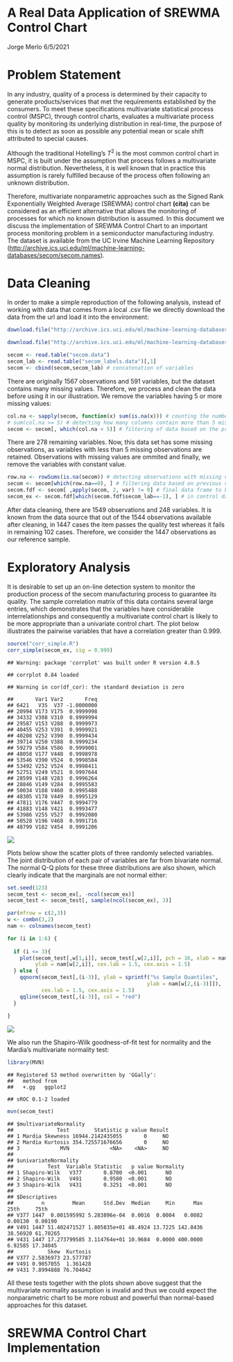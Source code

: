 A Real Data Application of SREWMA Control Chart
================
Jorge Merlo
6/5/2021

# Problem Statement

In any industry, quality of a process is determined by their capacity to
generate products/services that met the requirements established by the
consumers. To meet these specifications multivariate statistical process
control (MSPC), through control charts, evaluates a multivariate process
quality by monitoring its underlying distribution in real-time, the
purpose of this is to detect as soon as possible any potential mean or
scale shift attributed to special causes.

Although the traditional Hotelling’s *T*<sup>2</sup> is the most common
control chart in MSPC, it is built under the assumption that process
follows a multivariate normal distribution. Nevertheless, it is well
known that in practice this assumption is rarely fulfilled because of
the process often following an unknown distribution.

Therefore, multivariate nonparametric approaches such as the Signed Rank
Exponentially Weighted Average (SREWMA) control chart **(cita)** can be
considered as an efficient alternative that allows the monitoring of
processes for which no known distribution is assumed. In this document
we discuss the implementation of SREWMA Control Chart to an important
process monitoring problem in a semiconductor manufacturing industry.
The dataset is available from the UC Irvine Machine Learning Repository
(<http://archive.ics.uci.edu/ml/machine-learning-databases/secom/secom.names>).

# Data Cleaning

In order to make a simple reproduction of the following analysis,
instead of working with data that comes from a local .csv file we
directly download the data from the url and load it into the
environment:

``` r
download.file("http://archive.ics.uci.edu/ml/machine-learning-databases/secom/secom.data", destfile = "secom.data") # explanatory variables

download.file("http://archive.ics.uci.edu/ml/machine-learning-databases/secom/secom_labels.data", destfile  = "secom_labels.data") # output

secom <- read.table("secom.data")
secom_lab <- read.table("secom_labels.data")[,1]
secom <- cbind(secom,secom_lab) # concatenation of variables
```

There are originally 1567 observations and 591 variables, but the
dataset contains many missing values. Therefore, we process and clean
the data before using it in our illustration. We remove the variables
having 5 or more missing values:

``` r
col.na <- sapply(secom, function(x) sum(is.na(x))) # counting the number of NA's in each variable
# sum(col.na >= 5) # detecting how many columns contain more than 5 missing values
secom <- secom[, which(col.na < 5)] # filtering of data based on the previous condition
```

There are 278 remaining variables. Now, this data set has some missing
observations, as variables with less than 5 missing observations are
retained. Observations with missing values are ommited and finally, we
remove the variables with constant value.

``` r
row.na <- rowSums(is.na(secom)) # detecting observations with missing values
secom <- secom[which(row.na==0), ] # filtering data based on previous condition
secom.fdf <- secom[ ,apply(secom, 2, var) != 0] # final data frame to be analyzed (variables with constant value are removed)
secom_ex <- secom.fdf[which(secom.fdf$secom_lab==-1), ] # in control dataset to be explored
```

After data cleaning, there are 1549 observations and 248 variables. It
is known from the data source that out of the 1544 observations
available after cleaning, in 1447 cases the item passes the quality test
whereas it fails in remaining 102 cases. Therefore, we consider the 1447
observations as our reference sample.

# Exploratory Analysis

It is desirable to set up an on-line detection system to monitor the
production process of the secom manufacturing process to guarantee its
quality. The sample correlation matrix of this data contains several
large entries, which demonstrates that the variables have considerable
interrelationships and consequently a multivariate control chart is
likely to be more appropriate than a univariate control chart. The plot
below illustrates the pairwise variables that have a correlation greater
than 0.999.

``` r
source("corr_simple.R")
corr_simple(secom_ex, sig = 0.999)
```

    ## Warning: package 'corrplot' was built under R version 4.0.5

    ## corrplot 0.84 loaded

    ## Warning in cor(df_cor): the standard deviation is zero

    ##       Var1 Var2       Freq
    ## 6421   V35  V37 -1.0000000
    ## 20994 V173 V175  0.9999998
    ## 34332 V308 V310  0.9999994
    ## 29587 V153 V288  0.9999973
    ## 40455 V253 V391  0.9999921
    ## 40208 V252 V390  0.9999434
    ## 39714 V250 V388  0.9999234
    ## 59279 V584 V586  0.9999001
    ## 48058 V177 V448  0.9998978
    ## 53546 V390 V524  0.9998584
    ## 53492 V252 V524  0.9998411
    ## 52751 V249 V521  0.9997644
    ## 28599 V148 V283  0.9996264
    ## 28846 V149 V284  0.9995583
    ## 50034 V188 V460  0.9995488
    ## 48305 V178 V449  0.9995129
    ## 47811 V176 V447  0.9994779
    ## 41883 V148 V421  0.9993477
    ## 53986 V255 V527  0.9992080
    ## 50528 V196 V468  0.9991716
    ## 48799 V182 V454  0.9991206

![](srewma_implementation_files/figure-gfm/unnamed-chunk-4-1.png)<!-- -->

Plots below show the scatter plots of three randomly selected variables.
The joint distribution of each pair of variables are far from bivariate
normal. The normal Q-Q plots for these three distributions are also
shown, which clearly indicate that the marginals are not normal either:

``` r
set.seed(123)
secom_test <- secom_ex[, -ncol(secom_ex)]
secom_test <- secom_test[, sample(ncol(secom_ex), 3)]

par(mfrow = c(2,3))
w <- combn(3,2)
nam <- colnames(secom_test)

for (i in 1:6) {
  
  if (i <= 3){
    plot(secom_test[,w[1,i]], secom_test[,w[2,i]], pch = 16, xlab = nam[w[1,i]], 
         ylab = nam[w[2,i]], cex.lab = 1.5, cex.axis = 1.5)
  } else {
    qqnorm(secom_test[,(i-3)], ylab = sprintf("%s Sample Quantiles", 
                                             ylab = nam[w[2,(i-3)]]), 
           cex.lab = 1.5, cex.axis = 1.5)
    qqline(secom_test[,(i-3)], col = "red")
  }
  
}
```

![](srewma_implementation_files/figure-gfm/unnamed-chunk-5-1.png)<!-- -->

We also run the Shapiro-Wilk goodness-of-fit test for normality and the
Mardia’s multivariate normality test:

``` r
library(MVN)
```

    ## Registered S3 method overwritten by 'GGally':
    ##   method from   
    ##   +.gg   ggplot2

    ## sROC 0.1-2 loaded

``` r
mvn(secom_test)
```

    ## $multivariateNormality
    ##              Test        Statistic p value Result
    ## 1 Mardia Skewness 16944.2142435055       0     NO
    ## 2 Mardia Kurtosis 354.725571676656       0     NO
    ## 3             MVN             <NA>    <NA>     NO
    ## 
    ## $univariateNormality
    ##           Test  Variable Statistic   p value Normality
    ## 1 Shapiro-Wilk   V377       0.8700  <0.001      NO    
    ## 2 Shapiro-Wilk   V491       0.9580  <0.001      NO    
    ## 3 Shapiro-Wilk   V431       0.3251  <0.001      NO    
    ## 
    ## $Descriptives
    ##         n         Mean      Std.Dev  Median     Min      Max     25th     75th
    ## V377 1447  0.001595992 5.283896e-04  0.0016  0.0004   0.0082  0.00130  0.00190
    ## V491 1447 51.402471527 1.805835e+01 48.4924 13.7225 142.8436 38.56920 61.70265
    ## V431 1447 17.273799585 3.114764e+01 10.9684  0.0000 400.0000  6.92585 17.34045
    ##           Skew  Kurtosis
    ## V377 2.5836973 23.577787
    ## V491 0.9057055  1.361428
    ## V431 7.8994888 76.704842

All these tests together with the plots shown above suggest that the
multivariate normality assumption is invalid and thus we could expect
the nonparametric chart to be more robust and powerful than normal-based
approaches for this dataset.

# SREWMA Control Chart Implementation
